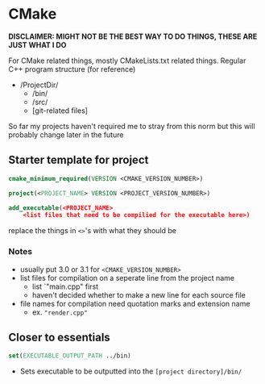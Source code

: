 # CMake

**DISCLAIMER: MIGHT NOT BE THE BEST WAY TO DO THINGS, THESE ARE JUST WHAT I DO**

For CMake related things, mostly CMakeLists.txt related things.
Regular C++ program structure (for reference)  
- /ProjectDir/  
    - /bin/  
    - /src/  
    - [git-related files]<br>

So far my projects haven't required me to stray from this norm but this will probably change later in the future  


## Starter template for project

```CMake
cmake_minimum_required(VERSION <CMAKE_VERSION_NUMBER>)

project(<PROJECT_NAME> VERSION <PROJECT_VERSION_NUMBER>)

add_executable(<PROJECT_NAME> 
    <list files that need to be compilied for the executable here>)
```
replace the things in `<>`'s with what they should be

### Notes
  - usually put 3.0 or 3.1 for `<CMAKE_VERSION_NUMBER>`
  - list files for compilation on a seperate line from the project name
    - list `"main.cpp" first
    - haven't decided whether to make a new line for each source file
  - file names for compilation need quotation marks and extension name
    - ex. `"render.cpp"`

## Closer to essentials
```CMake
set(EXECUTABLE_OUTPUT_PATH ../bin)
```
  - Sets executable to be outputted into the `[project directory]/bin/`
